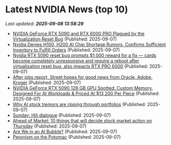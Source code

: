 # Latest NVIDIA News (top 10)
_Last updated: **2025-09-08 13:58:29**_

- [NVIDIA GeForce RTX 5090 and RTX 6000 PRO Plagued by the Virtualization Reset Bug](https://www.techpowerup.com/340754/nvidia-geforce-rtx-5090-and-rtx-6000-pro-plagued-by-the-virtualization-reset-bug) (Published: 2025-09-07)
- [Nvidia Denies H100, H200 AI Chip Shortage Rumors, Confirms Sufficient Inventory to Fulfill Orders](https://finance.yahoo.com/news/nvidia-denies-h100-h200-ai-135706413.html) (Published: 2025-09-07)
- [Nvidia RTX 5090 reset bug prompts $1,000 reward for a fix — cards become completely unresponsive and require a reboot after virtualization reset bug, also impacts RTX PRO 6000](https://www.tomshardware.com/pc-components/gpus/rtx-5090-pro-6000-bug-forces-host-reboot) (Published: 2025-09-07)
- [After jobs report, Street hopes for good news from Oracle, Adobe, Kroger](https://www.thestreet.com/investing/stocks/after-jobs-report-street-hopes-for-good-news-from-oracle-adobe-kroger) (Published: 2025-09-07)
- [NVIDIA GeForce RTX 5090 128 GB GPU Spotted: Custom Memory, Designed For AI Workloads & Priced At $13,200 Per Piece](https://wccftech.com/nvidia-geforce-rtx-5090-128-gb-memory-gpu-for-ai-price-13200-usd/) (Published: 2025-09-07)
- [Why AI stock tremors are ripping through portfolios](https://finance.yahoo.com/news/why-ai-stock-tremors-are-ripping-through-portfolios-123012040.html) (Published: 2025-09-07)
- [Sunday: Hili dialogue](https://whyevolutionistrue.com/2025/09/07/sunday-hili-dialogue-550/) (Published: 2025-09-07)
- [Ahead of Market: 10 things that will decide stock market action on Thursday](https://economictimes.indiatimes.com/markets/stocks/news/ahead-of-market-10-things-that-will-decide-stock-market-action-on-thursday/articleshow/123746636.cms) (Published: 2025-09-07)
- [Are We in an AI Bubble?](https://www.theatlantic.com/economy/archive/2025/09/ai-bubble-us-economy/684128/) (Published: 2025-09-07)
- [Peronism on the Potomac](https://www.theatlantic.com/economy/archive/2025/09/trump-peron-argentina-economy/684117/) (Published: 2025-09-07)
